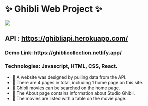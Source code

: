  # ✨ Ghibli Web Project ✨

<img src="https://media.giphy.com/media/arxiLc5EiFhja/giphy.gif">

## API : https://ghibliapi.herokuapp.com/

### Demo Link: https://ghiblicollection.netlify.app/
### Technologies: Javascript, HTML, CSS, React.
- 💮 A website was designed by pulling data from the API.
- 💮 There are 4 pages in total, including 1 home page on this site.
- 💮 Ghibli movies can be searched on the home page.
- 💮 The About page contains information about Studio Ghibli.
- 💮 The movies are listed with a table on the movie page.

